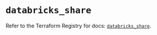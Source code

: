 # `databricks_share`

Refer to the Terraform Registry for docs: [`databricks_share`](https://registry.terraform.io/providers/databricks/databricks/1.82.0/docs/resources/share).
